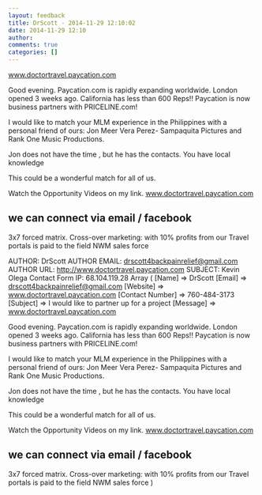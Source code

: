 ```yaml
---
layout: feedback
title: DrScott - 2014-11-29 12:10:02
date: 2014-11-29 12:10
author: 
comments: true
categories: []
---
```

www.doctortravel.paycation.com

Good evening.
Paycation.com is rapidly expanding worldwide.
London opened 3 weeks ago.
California has less than 600  Reps!!
Paycation is now business partners with PRICELINE.com!

I would like to match your MLM experience in the Philippines with a personal friend of ours:
Jon Meer Vera Perez- Sampaquita Pictures and Rank One Music Productions.

Jon does not have the time , but he has the contacts.
You have local knowledge

This could be a wonderful match for all of us.

Watch the Opportunity Videos on my link.
www.doctortravel.paycation.com

we can connect via email / facebook
-----
3x7 forced matrix.
Cross-over marketing: with 10% profits from our Travel portals is paid to the field NWM sales force
<!--more-->
AUTHOR: DrScott
AUTHOR EMAIL: drscott4backpainrelief@gmail.com
AUTHOR URL: http://www.doctortravel.paycation.com
SUBJECT: Kevin Olega Contact Form
IP: 68.104.119.28
Array
(
    [Name] =&gt; DrScott
    [Email] =&gt; drscott4backpainrelief@gmail.com
    [Website] =&gt; www.doctortravel.paycation.com
    [Contact Number] =&gt; 760-484-3173
    [Subject] =&gt; I would like to partner up for a project
    [Message] =&gt; www.doctortravel.paycation.com

Good evening.
Paycation.com is rapidly expanding worldwide.
London opened 3 weeks ago.
California has less than 600  Reps!!
Paycation is now business partners with PRICELINE.com!

I would like to match your MLM experience in the Philippines with a personal friend of ours:
Jon Meer Vera Perez- Sampaquita Pictures and Rank One Music Productions.

Jon does not have the time , but he has the contacts.
You have local knowledge

This could be a wonderful match for all of us.

Watch the Opportunity Videos on my link.
www.doctortravel.paycation.com

we can connect via email / facebook
-----
3x7 forced matrix.
Cross-over marketing: with 10% profits from our Travel portals is paid to the field NWM sales force
)

